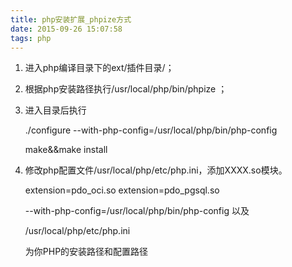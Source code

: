 ```yaml
---
title: php安装扩展_phpize方式
date: 2015-09-26 15:07:58
tags: php
---
```


 1. 进入php编译目录下的ext/插件目录/；
 2. 根据php安装路径执行/usr/local/php/bin/phpize ；
 3. 进入目录后执行

     ./configure --with-php-config=/usr/local/php/bin/php-config
     
    make&&make install

 4. 修改php配置文件/usr/local/php/etc/php.ini，添加XXXX.so模块。
 
	extension=pdo_oci.so
	extension=pdo_pgsql.so

	--with-php-config=/usr/local/php/bin/php-config
以及

	/usr/local/php/etc/php.ini

	为你PHP的安装路径和配置路径